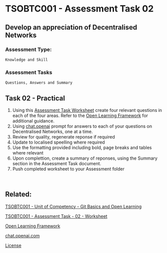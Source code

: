 # TSOBTC001 - Assessment Task 02
## Develop an appreciation of Decentralised Networks

### Assessment Type: 
    Knowledge and Skill
### Assessment Tasks
    Questions, Answers and Summary

## Task 02 - Practical


1. Using this [Assessment Task Worksheet](/Assessment-Tasks/TSOBTC001-Assessment-Tasks-02.md) create four relevant questions in each of the four areas. Refer to the [Open Learning Framework](/Resources/Open-Learning-Framework.md) for additional guidance. 
1. Using [chat.openai](https://chat.openai.com/) prompt for answers to each of your questions on Decentralised Networks, one at a time.
1. Review for quality, regenerate reponse if required 
1. Update to localised speelling where required 
1. Use the formatting provided including bold, page breaks and tables where relevant
1. Upon complettion, create a summary of reponses, using the Summary section in the Assessment Task document.
1. Push completed worksheet to your Assessment folder

<br>

## Related:

[TSOBTC001 - Unit of Competency - Git Basics and Open Learning](/Units-of-Competency/TSOBTC001-Git-Basics-Open-Learning.md)

[TSOBTC001 - Assessment Task - 02 - Worksheet](/Assessment-Tasks/TSOBTC001-Assessment-Tasks-02.md)

[Open Learning Framework](/Resources/Open-Learning-Framework.md)

[chat.openai.com](https://chat.openai.com/)


[License](/LICENSE)